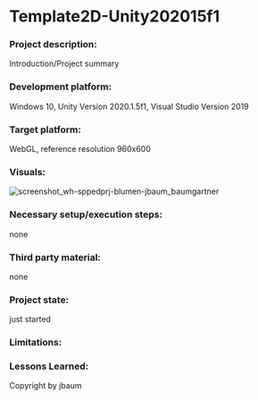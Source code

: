 # Template2D-Unity202015f1

### Project description: 
Introduction/Project summary 

### Development platform: 
Windows 10, Unity Version 2020.1.5f1, Visual Studio Version 2019

### Target platform: 
WebGL, reference resolution 960x600

### Visuals: 
![screenshot_wh-sppedprj-blumen-jbaum_baumgartner](https://user-images.githubusercontent.com/72390133/120997282-5b3a6c80-c787-11eb-9c5d-5908e86d7dbd.JPG)


### Necessary setup/execution steps: 
none

### Third party material: 
none

### Project state: 
just started 

### Limitations: 

### Lessons Learned: 

Copyright by jbaum
